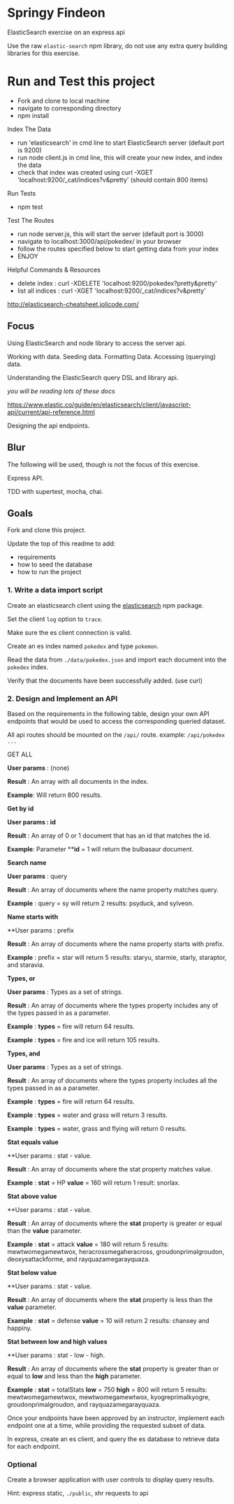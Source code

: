 # Springy Findeon

ElasticSearch exercise on an express api

Use the raw `elastic-search` npm library, do not use any extra query building libraries for this exercise.

# Run and Test this project

- Fork and clone to local machine
- navigate to corresponding directory
- npm install

Index The Data
- run 'elasticsearch' in cmd line to start ElasticSearch server (default port is 9200)
- run node client.js in cmd line, this will create your new index, and index the data
- check that index was created using curl -XGET 'localhost:9200/_cat/indices?v&pretty' (should contain 800 items)

Run Tests
- npm test

Test The Routes
- run node server.js, this will start the server (default port is 3000)
- navigate to localhost:3000/api/pokedex/ in your browser
- follow the routes specified below to start getting data from your index
- ENJOY


Helpful Commands & Resources
- delete index : curl -XDELETE 'localhost:9200/pokedex?pretty&pretty'
- list all indices : curl -XGET 'localhost:9200/_cat/indices?v&pretty'

http://elasticsearch-cheatsheet.jolicode.com/


## Focus

Using ElasticSearch and node library to access the server api.

Working with data. Seeding data. Formatting Data. Accessing (querying) data.

Understanding the ElasticSearch query DSL and library api.

_you will be reading lots of these docs_

https://www.elastic.co/guide/en/elasticsearch/client/javascript-api/current/api-reference.html

Designing the api endpoints.

## Blur

The following will be used, though is not the focus of this exercise.

Express API.

TDD with supertest, mocha, chai.


## Goals

Fork and clone this project.

Update the top of this readme to add:

- requirements
- how to seed the database
- how to run the project

### 1. Write a data import script

Create an elasticsearch client using the [elasticsearch](https://www.npmjs.com/package/elasticsearch) npm package.

Set the client `log` option to `trace`.

Make sure the es client connection is valid.

Create an es index named `pokedex` and type `pokemon`.

Read the data from `./data/pokedex.json` and import each document into the `pokedex` index.

Verify that the documents have been successfully added.
(use curl)

### 2. Design and Implement an API

Based on the requirements in the following table, design your own API endpoints that would be used to access the corresponding queried dataset.

All api routes should be mounted on the `/api/` route.
example: `/api/pokedex ...`

GET ALL

**User params** : (none)

**Result** : An array with all documents in the index.

**Example**: Will return 800 results.

**Get by id**

**User params : id**

**Result** : An array of 0 or 1 document that has an id that matches the id.

**Example**: Parameter ****id** = 1 will return the bulbasaur document.

**Search name**

**User params** : query

**Result** : An array of documents where the name property matches query.

**Example** : query = sy will return 2 results: psyduck, and sylveon.

**Name starts with**

**User params : prefix

**Result** : An array of documents where the name property starts with prefix.

**Example** : prefix = star will return 5 results: staryu, starmie, starly, staraptor, and staravia.

**Types, or**

**User params** : Types as a set of strings.

**Result** : An array of documents where the types property includes any of the types passed in as a parameter.

**Example** : **types** = fire will return 64 results.

**Example** : **types** = fire and ice will return 105 results.

**Types, and**

**User params** : Types as a set of strings.

**Result** : An array of documents where the types property includes all the types passed in as a parameter.

**Example** : **types** = fire will return 64 results.

**Example** : **types** = water and grass will return 3 results.

**Example** : **types** = water, grass and flying will return 0 results.

**Stat equals value**

**User params : stat - value.

**Result** : An array of documents where the stat property matches value.

**Example** : **stat** = HP **value** = 160 will return 1 result: snorlax.

**Stat above value**

**User params : stat - value.

**Result** : An array of documents where the **stat** property is greater or equal than the **value** parameter.

**Example** : **stat** = attack **value** = 180 will return 5 results: mewtwomegamewtwox, heracrossmegaheracross, groudonprimalgroudon, deoxysattackforme, and rayquazamegarayquaza.

**Stat below value**

**User params : stat - value.

**Result** : An array of documents where the **stat** property is less than the **value** parameter.

**Example** : **stat** = defense **value** = 10 will return 2 results: chansey and happiny.

**Stat between low and high values**

**User params : stat - low - high.

**Result** : An array of documents where the **stat** property is greater than or equal to **low** and less than the **high** parameter.

**Example** : **stat** = totalStats **low** = 750 **high** = 800 will return 5 results: mewtwomegamewtwox, mewtwomegamewtwox, kyogreprimalkyogre, groudonprimalgroudon, and rayquazamegarayquaza.

Once your endpoints have been approved by an instructor, implement each endpoint one at a time, while providing the requested subset of data.

In express, create an es client, and query the es database to retrieve data for each endpoint.


### Optional

Create a browser application with user controls to display query results.

Hint: express static, `./public`, xhr requests to api
